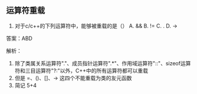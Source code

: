 ## 运算符重载

1. 对于c/c++的下列运算符中，能够被重载的是（）
A. &&
B. !=
C. .
D. ->

答案：ABD

解析： 
1. 除了类属关系运算符"."、成员指针运算符".*"、作用域运算符"::"、sizeof运算符和三目运算符"?:"以外，C++中的所有运算符都可以重载
2. 但是 =、()、[]、-> 这四个不能重载为类的友元函数
3. 简记 5+4
